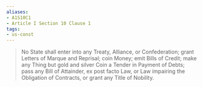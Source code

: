 ```yaml
---
aliases: 
- A1S10C1
- Article I Section 10 Clause 1
tags: 
- us-const
---
```

> No State shall enter into any Treaty, Alliance, or Confederation; grant Letters of Marque and Reprisal; coin Money; emit Bills of Credit; make any Thing but gold and silver Coin a Tender in Payment of Debts; pass any Bill of Attainder, ex post facto Law, or Law impairing the Obligation of Contracts, or grant any Title of Nobility.

